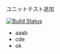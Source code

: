 ユニットテスト追加

[![Build Status](https://travis-ci.org/va034600/sample-github.png?branch=master)](https://travis-ci.org/va034600/sample-github)

- aaab
- cde
- ok